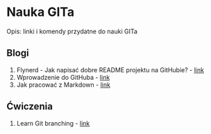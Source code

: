# Nauka GITa  
Opis: linki i komendy przydatne do nauki GITa
## Blogi
1. Flynerd - Jak napisać dobre README projektu na GitHubie? - [link](https://www.flynerd.pl/2018/06/jak-napisac-dobre-readme-projektu-na-githubie.html)
2. Wprowadzenie do GitHuba - [link](https://github.com/skills/introduction-to-github)
3. Jak pracować z Markdown - [link](https://github.com/skills/communicate-using-markdown)
## Ćwiczenia
1. Learn Git branching - [link](https://learngitbranching.js.org/)